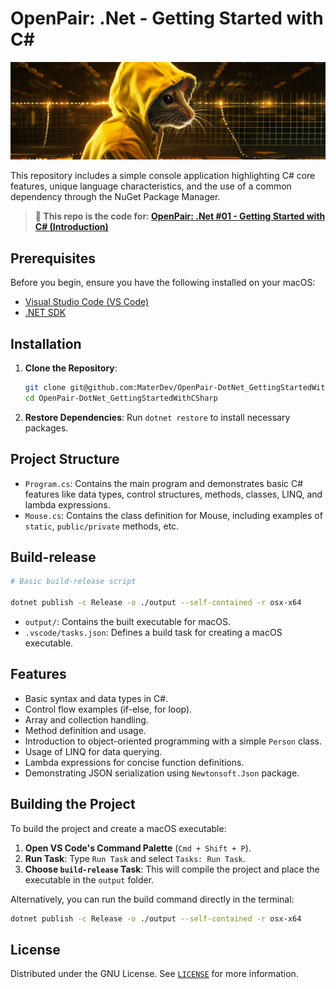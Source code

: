 # OpenPair: .Net - Getting Started with C\#

![cover](cover.png)

This repository includes a simple console application highlighting C# core features, unique language characteristics, and the use of a common dependency through the NuGet Package Manager.

> **👾 This repo is the code for: [OpenPair: .Net #01 - Getting Started with C# (Introduction)](https://www.youtube.com/watch?v=fV0fkyRcPdk&list=PL2NvA4OAtDRQuJKzP8w18WeTDoMBnTgkn&index=1)**

## Prerequisites

Before you begin, ensure you have the following installed on your macOS:

- [Visual Studio Code (VS Code)](https://code.visualstudio.com/)
- [.NET SDK](https://dotnet.microsoft.com/download)

## Installation

1. **Clone the Repository**:

   ```bash
   git clone git@github.com:MaterDev/OpenPair-DotNet_GettingStartedWithCSharp.git
   cd OpenPair-DotNet_GettingStartedWithCSharp
   ```

2. **Restore Dependencies**:
   Run `dotnet restore` to install necessary packages.

## Project Structure

- `Program.cs`: Contains the main program and demonstrates basic C# features like data types, control structures, methods, classes, LINQ, and lambda expressions.
- `Mouse.cs`: Contains the class definition for Mouse, including examples of `static`, `public/private` methods, etc.

## Build-release



```bash
# Basic build-release script

dotnet publish -c Release -o ./output --self-contained -r osx-x64
```

- `output/`: Contains the built executable for macOS.
- `.vscode/tasks.json`: Defines a build task for creating a macOS executable.

## Features

- Basic syntax and data types in C#.
- Control flow examples (if-else, for loop).
- Array and collection handling.
- Method definition and usage.
- Introduction to object-oriented programming with a simple `Person` class.
- Usage of LINQ for data querying.
- Lambda expressions for concise function definitions.
- Demonstrating JSON serialization using `Newtonsoft.Json` package.

## Building the Project

To build the project and create a macOS executable:

1. **Open VS Code's Command Palette** (`Cmd + Shift + P`).
2. **Run Task**: Type `Run Task` and select `Tasks: Run Task`.
3. **Choose `build-release` Task**: This will compile the project and place the executable in the `output` folder.

Alternatively, you can run the build command directly in the terminal:

```bash
dotnet publish -c Release -o ./output --self-contained -r osx-x64
```

## License

Distributed under the GNU License. See [`LICENSE`](./LICENSE) for more information.
